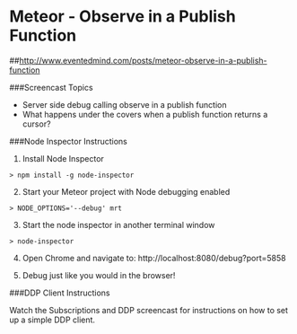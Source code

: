 Meteor - Observe in a Publish Function
======================================

##http://www.eventedmind.com/posts/meteor-observe-in-a-publish-function

###Screencast Topics
* Server side debug calling observe in a publish function
* What happens under the covers when a publish function returns a cursor?

###Node Inspector Instructions

1. Install Node Inspector

```
> npm install -g node-inspector
```

2. Start your Meteor project with Node debugging enabled
```
> NODE_OPTIONS='--debug' mrt
```

3. Start the node inspector in another terminal window
```
> node-inspector
```

4. Open Chrome and navigate to: http://localhost:8080/debug?port=5858

5. Debug just like you would in the browser!


###DDP Client Instructions

Watch the Subscriptions and DDP screencast for instructions on how to set up a simple DDP client.
